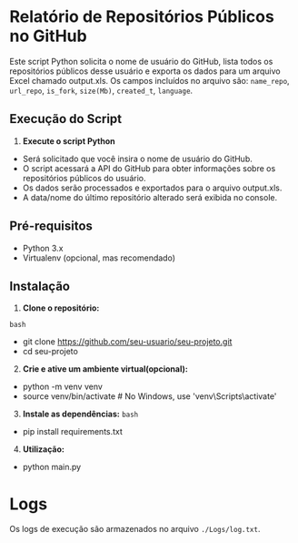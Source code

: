 # Relatório de Repositórios Públicos no GitHub 

Este script Python solicita o nome de usuário do GitHub, lista todos os repositórios públicos desse usuário e exporta os dados para um arquivo Excel chamado output.xls. Os campos incluídos no arquivo são: `name_repo`, `url_repo`, `is_fork`, `size(Mb)`, `created_t`, `language`.


## Execução do Script

1. **Execute o script Python**
- Será solicitado que você insira o nome de usuário do GitHub.
- O script acessará a API do GitHub para obter informações sobre os repositórios públicos do usuário.
- Os dados serão processados e exportados para o arquivo output.xls.
- A data/nome do último repositório alterado será exibida no console.

## Pré-requisitos

- Python 3.x
- Virtualenv (opcional, mas recomendado)

## Instalação

1. **Clone o repositório:**

```bash```
- git clone https://github.com/seu-usuario/seu-projeto.git
- cd seu-projeto

2. **Crie e ative um ambiente virtual(opcional):**
- python -m venv venv
- source venv/bin/activate  # No Windows, use 'venv\Scripts\activate'

3. **Instale as dependências:**
```bash```
- pip install requirements.txt

4. **Utilização:**
- python main.py

# Logs 
Os logs de execução são armazenados no arquivo `./Logs/log.txt`.